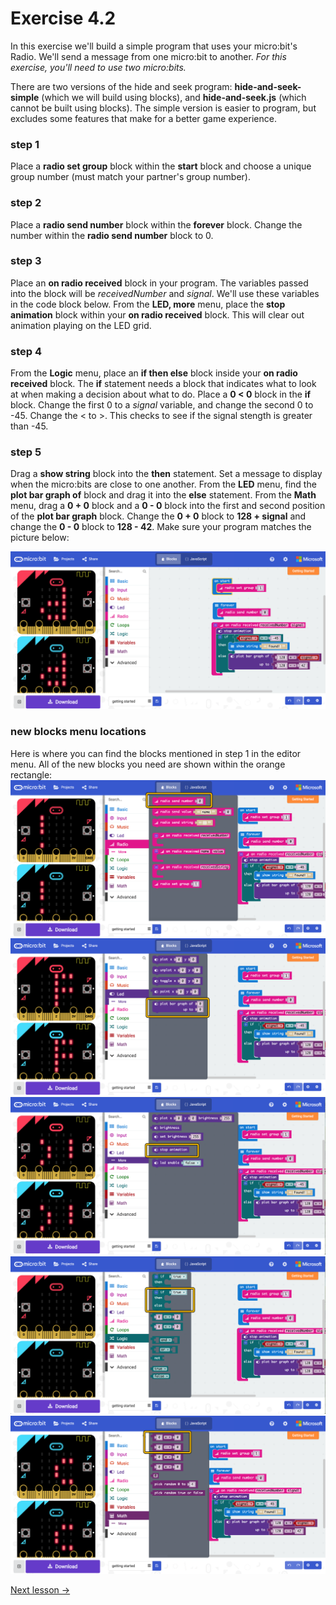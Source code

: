 # Exercise 4.2
In this exercise we'll build a simple program that uses your micro:bit's Radio. We'll send a message from one micro:bit to another. *For this exercise, you'll need to use two micro:bits.* 

There are two versions of the hide and seek program: **hide-and-seek-simple** (which we will build using blocks), and **hide-and-seek.js** (which cannot be built using blocks). The simple version is easier to program, but excludes some features that make for a better game experience. 

### step 1
Place a **radio set group** block within the **start** block and choose a unique group number (must match your partner's group number).

### step 2
Place a **radio send number** block within the **forever** block. Change the number within the **radio send number** block to 0.

### step 3
Place an **on radio received** block in your program. The variables passed into the block will be *receivedNumber* and *signal*. We'll use these variables in the code block below. From the **LED, more** menu, place the **stop animation** block within your **on radio received** block. This will clear out animation playing on the LED grid.

### step 4
From the **Logic** menu, place an **if then else** block inside your **on radio received** block. The **if** statement needs a block that indicates what to look at when making a decision about what to do. Place a **0 < 0** block in the **if** block. Change the first 0 to a *signal* variable, and change the second 0 to -45. Change the < to >. This checks to see if the signal stength is greater than -45.

### step 5
Drag a **show string** block into the **then** statement. Set a message to display when the micro:bits are close to one another. From the **LED** menu, find the **plot bar graph of** block and drag it into the **else** statement. From the **Math** menu, drag a **0 + 0** block and a **0 - 0** block into the first and second position of the **plot bar graph** block. Change the **0 + 0** block to **128 + signal** and change the **0 - 0** block to **128 - 42**. Make sure your program matches the picture below:

![alt text](hide-and-seek-simple-blockly.png "exercise 4.2 blockly")

### new blocks menu locations
Here is where you can find the blocks mentioned in step 1 in the editor menu. All of the new blocks you need are shown within the orange rectangle:
![alt text](new-blocks-menu-locations-1.png "exercise 4.2 blockly menu locations 1")
![alt text](new-blocks-menu-locations-2.png "exercise 4.2 blockly menu locations 2")
![alt text](new-blocks-menu-locations-3.png "exercise 4.2 blockly menu locations 3")
![alt text](new-blocks-menu-locations-4.png "exercise 4.2 blockly menu locations 4")
![alt text](new-blocks-menu-locations-5.png "exercise 4.2 blockly menu locations 5")

[Next lesson ->](../../lesson-5)

